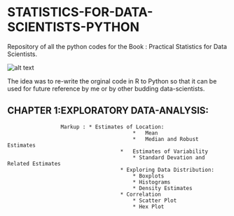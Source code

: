 # STATISTICS-FOR-DATA-SCIENTISTS-PYTHON #
Repository of all the python codes for the Book : Practical Statistics for Data Scientists. 

![alt text](https://images-na.ssl-images-amazon.com/images/I/51XWliJw1uL._SX379_BO1,204,203,200_.jpg)

The idea was to re-write the orginal code in R to Python so that it can be used for future reference by me or by other budding data-scientists.

## CHAPTER 1:EXPLORATORY DATA-ANALYSIS: ##
					 Markup : * Estimates of Location:
											*	Mean
											*	Median and Robust Estimates
										*	Estimates of Variability
											* Standard Devation and Related Estimates
										* Exploring Data Distribution:
											* Boxplots
											* Histograms
											* Density Estimates
										* Correlation
											* Scatter Plot
											* Hex Plot	